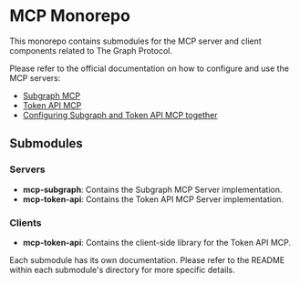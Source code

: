 # MCP Monorepo

This monorepo contains submodules for the MCP server and client components related to The Graph Protocol. 

Please refer to the official documentation on how to configure and use the MCP servers: 
- [Subgraph MCP](https://thegraph.com/docs/en/subgraphs/mcp/claude/)
- [Token API MCP](https://thegraph.com/docs/en/token-api/mcp/claude/)
- [Configuring Subgraph and Token API MCP together](https://thegraph.com/docs/en/resources/claude-mcp/)

## Submodules

### Servers

- **mcp-subgraph**: Contains the Subgraph MCP Server implementation.
- **mcp-token-api**: Contains the Token API MCP Server implementation.

### Clients

- **mcp-token-api**: Contains the client-side library for the Token API MCP.

Each submodule has its own documentation. Please refer to the README within each submodule's directory for more specific details.
